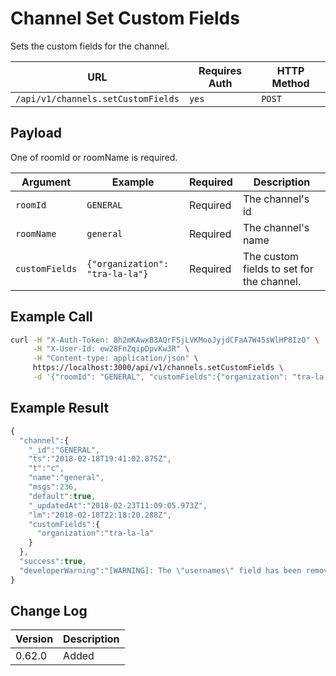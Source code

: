 # Channel Set Custom Fields

Sets the custom fields for the channel.

| URL                                | Requires Auth | HTTP Method |
| ---------------------------------- | ------------- | ----------- |
| `/api/v1/channels.setCustomFields` | `yes`         | `POST`      |

## Payload

One of roomId or roomName is required.

| Argument       | Example                         | Required | Description                               |
| -------------- | ------------------------------- | -------- | ----------------------------------------- |
| `roomId`       | `GENERAL`                       | Required | The channel's id                          |
| `roomName`     | `general`                       | Required | The channel's name                        |
| `customFields` | `{"organization": "tra-la-la"}` | Required | The custom fields to set for the channel. |

## Example Call

```bash
curl -H "X-Auth-Token: 8h2mKAwxB3AQrFSjLVKMooJyjdCFaA7W45sWlHP8IzO" \
     -H "X-User-Id: ew28FnZqipDpvKw3R" \
     -H "Content-type: application/json" \
     https://localhost:3000/api/v1/channels.setCustomFields \
     -d '{"roomId": "GENERAL", "customFields":{"organization": "tra-la-la"} }'
```

## Example Result

```javascript
{
  "channel":{
    "_id":"GENERAL",
    "ts":"2018-02-18T19:41:02.875Z",
    "t":"c",
    "name":"general",
    "msgs":236,
    "default":true,
    "_updatedAt":"2018-02-23T11:09:05.973Z",
    "lm":"2018-02-18T22:18:20.288Z",
    "customFields":{
      "organization":"tra-la-la"
    }
  },
  "success":true,
  "developerWarning":"[WARNING]: The \"usernames\" field has been removed for performance reasons. Please use the \"*.members\" endpoint to get a list of members/users in a room."
}
```

## Change Log

| Version | Description |
| ------- | ----------- |
| 0.62.0  | Added       |
